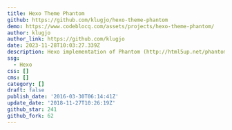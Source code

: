 ```yaml
---
title: Hexo Theme Phantom
github: https://github.com/klugjo/hexo-theme-phantom
demo: https://www.codeblocq.com/assets/projects/hexo-theme-phantom/
author: klugjo
author_link: https://github.com/klugjo
date: 2023-11-28T10:03:27.339Z
description: Hexo implementation of Phantom (http://html5up.net/phantom)
ssg:
  - Hexo
css: []
cms: []
category: []
draft: false
publish_date: '2016-03-30T06:14:41Z'
update_date: '2018-11-27T10:26:19Z'
github_star: 241
github_fork: 62
---
```


